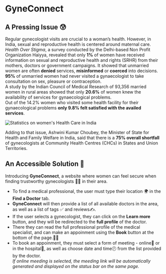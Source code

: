# GyneConnect

## A Pressing Issue 😰

Regular gynecologist visits are crucial to a woman’s health. However, in India, sexual and reproductive health is centered around maternal care.<br/>
_Health Over Stigma_, a survey conducted by the Delhi-based Non Profit Organization Haiyya, revealed that only **1%** of women have received information on sexual and reproductive health and rights (SRHR) from their mothers, doctors or government campaigns. It showed that unmarried women are often **denied** services, **misinformed** or **coerced** into decisions.<br/>
**95%** of unmarried women had never visited a gynaecologist to take consultation on sex, pleasure or contraception.<br/>
A study by the Indian Council of Medical Research of 93,356 married women in rural areas showed that only **20.6%** of women knew the availability of services for gynaecological problems.<br/>
Out of the 14.2% women who visited some health facility for their gynaecological problems **only 9.8% felt satisfied with the availed services**. <br/>

![Statistics on women's Health Care in India]()

Adding to that issue, Ashwini Kumar Choubey, the Minister of State for Health and Family Welfare in India, said that there is a **75% overall shortfall** of gynecologists at Community Health Centres (CHCs) in States and Union Territories.<br/> 

## An Accessible Solution 🙌 
Introducing **GyneConnect**, a website where women can feel secure when finding trustworthy gynecologists 👩‍⚕️ in their area.<br/> 
  - To find a medical professional, the user must type their location 🌍 in the **Find a Doctor** tab. 
  - **GyneConnect** will then provide a list of all available doctors in the area, as well as a list of tags ✅ and reviews✍.
  - If the user selects a gynecologist, they can click on the **Learn more** button, and they will be redirected to the **full profile** of the doctor.
  - There they can read the full professional profile of the medical specialist, and can make an appoinment using the **Book** button at the bottom of the page.🙋‍♀️
  - To book an appoinment, they must select a form of meeting - online🏡 or in the hospital🏥, as well as choose date and time🕖 from the list provided by the doctor.<br/>
  _If online meeding is selected, the meeding link will be automatically generated and displayed on the status bar on the same page._